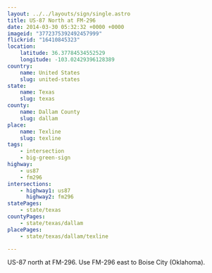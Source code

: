 ```yaml
---
layout: ../../layouts/sign/single.astro
title: US-87 North at FM-296
date: 2014-03-30 05:32:32 +0000 +0000
imageid: "3772375392492457999"
flickrid: "16410845323"
location:
    latitude: 36.37784534552529
    longitude: -103.02429396128389
country:
    name: United States
    slug: united-states
state:
    name: Texas
    slug: texas
county:
    name: Dallam County
    slug: dallam
place:
    name: Texline
    slug: texline
tags:
    - intersection
    - big-green-sign
highway:
    - us87
    - fm296
intersections:
    - highway1: us87
      highway2: fm296
statePages:
    - state/texas
countyPages:
    - state/texas/dallam
placePages:
    - state/texas/dallam/texline

---
```

US-87 north at FM-296.  Use FM-296 east to Boise City (Oklahoma).